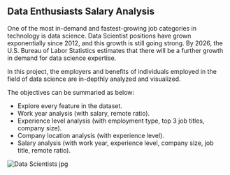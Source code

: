 ## Data Enthusiasts Salary Analysis

One of the most in-demand and fastest-growing job categories in technology is data science. Data Scientist positions have grown exponentially since 2012, and this growth is still going strong. By 2026, the U.S. Bureau of Labor Statistics estimates that there will be a further growth in demand for data science expertise. 

In this project, the employers and benefits of individuals employed in the field of data science are in-depthly analyzed and visualized. 

The objectives can be summaried as below:
   - Explore every feature in the dataset.
   - Work year analysis (with salary, remote ratio).
   - Experience level analysis (with employment type, top 3 job titles, company size).
   - Company location analysis (with experience level).
   - Salary analysis (with work year, experience level, company size, job title, remote ratio).

![Data Scientists jpg](https://user-images.githubusercontent.com/115439640/216786036-a689fa3e-d28d-4996-83f6-a98ac4af1d8c.png)
